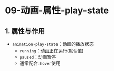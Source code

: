 # 09-动画-属性-play-state

## 1. 属性与作用

- `animation-play-state`：动画的播放状态
    - `running`：动画正在运行(默认值)
    - `paused`：动画暂停
    - 通常配合`:hover`使用